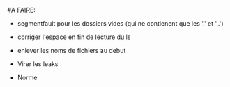 #A FAIRE:

- segmentfault pour les dossiers vides (qui ne contienent que les '.' et '..')

- corriger l'espace en fin de lecture du ls

- enlever les noms de fichiers au debut

- Virer les leaks

- Norme
